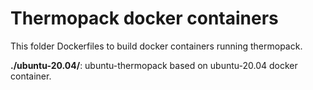 # Thermopack docker containers

This folder Dockerfiles to build docker containers running thermopack.

**./ubuntu-20.04/**: ubuntu-thermopack based on ubuntu-20.04 docker container.  
